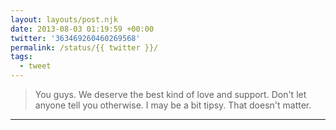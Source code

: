```yaml
---
layout: layouts/post.njk
date: 2013-08-03 01:19:59 +00:00
twitter: '363469260460269568'
permalink: /status/{{ twitter }}/
tags: 
  - tweet
---
```


> You guys. We deserve the best kind of love and support. Don't let anyone tell you otherwise. I may be a bit tipsy. That doesn't matter.

---
